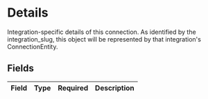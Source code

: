 # Details

Integration-specific details of this connection. As identified by the integration_slug, this object will be represented by that integration's ConnectionEntity.


## Fields

| Field       | Type        | Required    | Description |
| ----------- | ----------- | ----------- | ----------- |